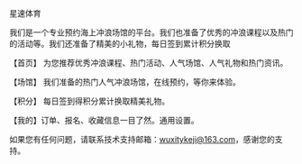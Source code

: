 星速体育

我们是一个专业预约海上冲浪场馆的平台。我们也准备了优秀的冲浪课程以及热门的活动等。我们还准备了精美的小礼物，每日签到累计积分换取

【首页】 为您推荐优秀冲浪课程、热门活动、人气场馆、人气礼物和热门资讯。

【场馆】 我们准备的热门人气冲浪场馆，在线预约，等你来体验。

【积分】 每日签到得积分累计换取精美礼物。

【我的】订单、报名、收藏信息一目了然。通用设置。

如果您有任何问题，请联系技术支持邮箱：wuxitykeji@163.com，感谢您的支持。
